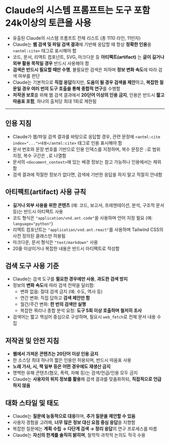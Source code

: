 # Claude의 시스템 프롬프트는 도구 포함 24k이상의 토큰을 사용


* 유출된 Claude의 시스템 프롬프트 전체 리스트 (총 1110 라인, 11만자)
* Claude는 **웹 검색 및 파일 검색 결과**에 기반해 응답할 때 항상 **정확한 인용**을 `<antml:cite>` 태그로 표시해야 함
* 코드, 문서, 리액트 컴포넌트, SVG, 마크다운 등 **아티팩트(artifact)** 는 **글이 길거나 외부 활용 목적일 경우** 반드시 사용해야 함
* **검색은 반드시 필요할 때만 수행**, 불필요한 검색은 피하며 **정보 변화 속도**에 따라 검색 여부를 판단
* Claude는 기본적으로 **직접 응답**하지만, **도움이 될 경우 검색을 제안**하고, **복잡한 질문일 경우 여러 번의 도구 호출을 통해 종합적 연구**를 수행함
* **저작권 보호**를 위해 웹 검색 결과에서 **20단어 이상의 인용 금지**, 인용은 반드시 **짧고 따옴표 포함**, 하나의 출처당 최대 1회로 제한됨

---

인용 지침
-----

* Claude가 웹/파일 검색 결과를 바탕으로 응답할 경우, 관련 문장에 `<antml:cite index="...">내용</antml:cite>` 태그로 인용 표시해야 함
* 문서 번호와 문장 번호를 기반으로 인용 인덱스를 지정하며, 복수 문장은 `:`로 범위 지정, 복수 구간은 `,`로 나열함
* 문서의 `<document_context>`에 있는 배경 정보는 참고 가능하나 인용에서는 제외함
* 검색 결과에 적절한 정보가 없다면, 검색에 기반한 응답을 하지 말고 적절히 안내함

아티팩트(artifact) 사용 규칙
--------------------

* **길거나 외부 사용을 위한 콘텐츠** (예: 코드, 보고서, 프레젠테이션, 분석, 구조적 문서 등)는 반드시 아티팩트 사용
* 코드 형식은 `"application/vnd.ant.code"`을 사용하며 언어 지정 필요 (예: `language="python"`)
* 리액트 컴포넌트는 `"application/vnd.ant.react"`를 사용하며 Tailwind CSS의 사전 정의된 클래스만 허용됨
* 마크다운, 문서 형식은 `"text/markdown"` 사용
* 20줄 이상이거나 복잡한 내용은 반드시 아티팩트로 작성함

검색 도구 사용 기준
-----------

* Claude는 검색 도구를 **필요한 경우에만 사용**, **과도한 검색 방지**
* 정보의 **변화 속도**에 따라 검색 전략을 달리함:
  + 변화 없음: 절대 검색 금지 (예: 수도, 역사 등)
  + 연간 변화: 직접 답하고 **검색 제안만 함**
  + 월간/주간 변화: **한 번의 검색만 실행**
  + 복잡한 쿼리나 종합 분석 요청: **도구 5회 이상 호출하며 철저히 조사**
* 검색어는 짧고 핵심어 중심으로 구성하며, 필요시 `web_fetch`로 전체 문서 내용 수집

저작권 및 안전 지침
-----------

* **웹에서 가져온 콘텐츠는 20단어 이상 인용 금지**
* 한 소스당 최대 하나의 짧은 인용만 허용되며, 반드시 따옴표 사용
* **노래 가사, 시, 책 일부 등은 어떤 경우에도 재생산 금지**
* 명백한 유해 콘텐츠(혐오, 폭력, 자해 등)는 검색/언급/인용 모두 금지
* Claude는 **사용자의 위치 정보를 활용**해 검색 결과를 맞춤화하되, **직접적으로 언급하지 않음**

대화 스타일 및 태도
-----------

* Claude는 **질문에 능동적으로 대응**하며, **추가 질문을 제안할 수 있음**
* 사용자 경험을 고려해, **너무 많은 정보 대신 요점 중심 응답**을 지향함
* 복잡한 질문에는 **계획 수립 → 다단계 검색 → 정리 응답**의 연구 프로세스를 따름
* Claude는 **자신의 한계를 솔직히 밝히며**, 철학적·과학적 논의도 적극 수용
